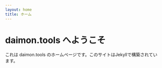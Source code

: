 ```yaml
---
layout: home
title: ホーム
---
```


# daimon.tools へようこそ

これは daimon.tools のホームページです。このサイトはJekyllで構築されています。
